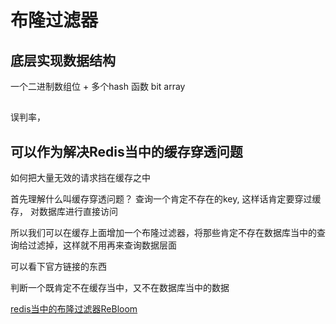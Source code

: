 # 布隆过滤器
## 底层实现数据结构
一个二进制数组位 + 多个hash 函数 bit array
![]()
## 
误判率， 
## 可以作为解决Redis当中的缓存穿透问题

如何把大量无效的请求挡在缓存之中

首先理解什么叫缓存穿透问题？ 查询一个肯定不存在的key, 这样话肯定要穿过缓存， 对数据库进行直接访问

所以我们可以在缓存上面增加一个布隆过滤器，将那些肯定不存在数据库当中的查询给过滤掉，这样就不用再来查询数据层面


可以看下官方链接的东西

判断一个既肯定不在缓存当中，又不在数据库当中的数据

[redis当中的布隆过滤器ReBloom](https://redislabs.com/blog/rebloom-bloom-filter-datatype-redis/)